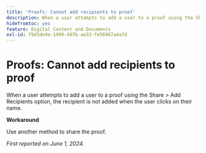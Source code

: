 ```yaml
---
title: 'Proofs: Cannot add recipients to proof'
description: When a user attempts to add a user to a proof using the Share &gt; Add Recipients option, the recipient is not added when the user clicks on their name.
hidefromtoc: yes
feature: Digital Content and Documents
exl-id: 79d5de9e-1990-497b-ae33-fe56967a4a7d
---
```

# Proofs: Cannot add recipients to proof

When a user attempts to add a user to a proof using the Share > Add Recipients option, the recipient is not added when the user clicks on their name.

**Workaround**

Use another method to share the proof.

_First reported on June 1, 2024._
